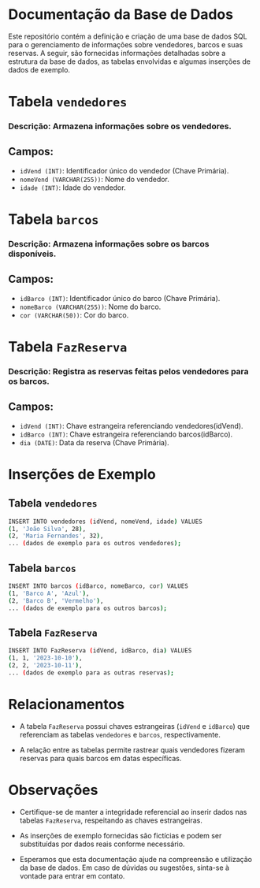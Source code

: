 # Documentação da Base de Dados
Este repositório contém a definição e criação de uma base de dados SQL para o gerenciamento de informações sobre vendedores, barcos e suas reservas. A seguir, são fornecidas informações detalhadas sobre a estrutura da base de dados, as tabelas envolvidas e algumas inserções de dados de exemplo.

# Tabela `vendedores`
### Descrição: Armazena informações sobre os vendedores.

## Campos:

- `idVend (INT)`: Identificador único do vendedor (Chave Primária).
- `nomeVend (VARCHAR(255))`: Nome do vendedor.
- `idade (INT)`: Idade do vendedor.


# Tabela `barcos`
### Descrição: Armazena informações sobre os barcos disponíveis.

## Campos:

- `idBarco (INT)`: Identificador único do barco (Chave Primária).
- `nomeBarco (VARCHAR(255))`: Nome do barco.
- `cor (VARCHAR(50))`: Cor do barco.

# Tabela `FazReserva`
### Descrição: Registra as reservas feitas pelos vendedores para os barcos.

## Campos:

- `idVend (INT)`: Chave estrangeira referenciando vendedores(idVend).
- `idBarco (INT)`: Chave estrangeira referenciando barcos(idBarco).
- `dia (DATE)`: Data da reserva (Chave Primária).

# Inserções de Exemplo
 ## Tabela `vendedores`
```bash
INSERT INTO vendedores (idVend, nomeVend, idade) VALUES
(1, 'João Silva', 28),
(2, 'Maria Fernandes', 32),
... (dados de exemplo para os outros vendedores);
````

## Tabela `barcos`
```bash
INSERT INTO barcos (idBarco, nomeBarco, cor) VALUES
(1, 'Barco A', 'Azul'),
(2, 'Barco B', 'Vermelho'),
... (dados de exemplo para os outros barcos);
```

## Tabela `FazReserva`
```bash
INSERT INTO FazReserva (idVend, idBarco, dia) VALUES
(1, 1, '2023-10-10'),
(2, 2, '2023-10-11'),
... (dados de exemplo para as outras reservas);
```

# Relacionamentos

- A tabela `FazReserva` possui chaves estrangeiras (`idVend` e `idBarco`) que referenciam as tabelas `vendedores` e `barcos`, respectivamente.

- A relação entre as tabelas permite rastrear quais vendedores fizeram reservas para quais barcos em datas específicas.

# Observações

- Certifique-se de manter a integridade referencial ao inserir dados nas tabelas `FazReserva`, respeitando as chaves estrangeiras.

- As inserções de exemplo fornecidas são fictícias e podem ser substituídas por dados reais conforme necessário.

- Esperamos que esta documentação ajude na compreensão e utilização da base de dados. Em caso de dúvidas ou sugestões, sinta-se à vontade para entrar em contato.




